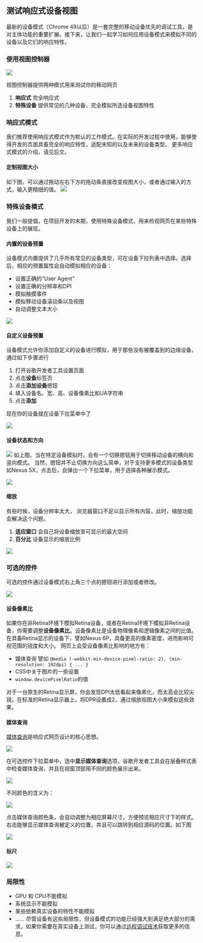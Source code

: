 ## 测试响应式设备视图
最新的设备模式（Chrome 49以后）是一套完整的移动设备优先的调试工具，是对主体功能的重要扩展。接下来，让我们一起学习如何应用设备模式来模拟不同的设备以及它们的响应特性。

### 使用视图控制器

![](https://developers.google.cn/web/tools/chrome-devtools/device-mode/imgs/device-mode.png)

视图控制器提供两种模式用来测试你的移动网页
1. **响应式** 完全响应式
2. **特殊设备** 提供常见的几种设备，完全模拟所选设备视图特性

### 响应式模式
我们推荐使用响应式模式作为默认的工作模式。在实际的开发过程中使用，能够使得开发的页面具备完全的响应特性，适配未知的以及未来的设备类型。
更多响应式模式的介绍，请见后文。

#### 定制视图大小
如下图，可以通过拖动左右下方的拖动条直接改变视图大小，或者通过输入的方式，输入更精细的值。
![](http://i1.piimg.com/582863/97cf5258bb3cfb29.png)

### 特殊设备模式
我们一般提倡，在项目开发的末期，使用特殊设备模式，用来检视网页在某些特殊设备上的展现。

#### 内置的设备预置
设备模式内置提供了几乎所有常见的设备类型，可在设备下拉列表中选择。选择后，相应的预置属性会自动模拟相应的设备：
* 设置正确的“User Agent"
* 设置正确的分辨率和DPI
* 模拟触摸事件
* 模拟移动设备滚动条以及视图
* 自动调整文本大小

![](https://developers.google.cn/web/tools/chrome-devtools/device-mode/imgs/select-device.png)

#### 自定义设备预置
设备模式允许你添加自定义的设备进行模拟，用于那些没有被覆盖到的边缘设备。
通过如下步骤进行
1. 打开谷歌开发者工具设置页面
2. 点击**设备**标签页
3. 点击**添加设备**摁钮
4. 填入设备名、宽、高、设备像素比和UA字符串
5. 点击**添加**

现在你的设备就在设备下拉菜单中了

![](https://developers.google.cn/web/tools/chrome-devtools/device-mode/imgs/custom-device.png)

#### 设备状态和方向

![](https://developers.google.cn/web/tools/chrome-devtools/device-mode/imgs/change-orientation.png)
如上图，当在特定设备模拟时，会有一个切换摁钮用于切换移动设备的横向和竖向模式。
当然，摁钮并不止切换方向这么简单，对于支持更多模式的设备类型如Nexus 5X，点击后，会弹出一个下拉菜单，用于选择各种展示模式。

![](https://developers.google.cn/web/tools/chrome-devtools/device-mode/imgs/change-device-state.png)

#### 缩放
有些时候，设备分辨率太大， 浏览器窗口不足以显示所有内容，此时，缩放功能会解决这个问题。
1. **适应窗口** 会自己将设备缩放至可显示的最大空间
2. **百分比** 设备显示的缩放比例

![](https://developers.google.cn/web/tools/chrome-devtools/device-mode/imgs/zoom-to-fit.png)

### 可选的控件
可选的控件通过设备模式右上角三个点的摁钮进行添加或者修改。

![](https://developers.google.cn/web/tools/chrome-devtools/device-mode/imgs/device-mode-dotmenu.png)

#### 设备像素比
如果你在非Retina环境下模拟Retina设备，或者在Retina环境下模拟非Retina设备，你需要调整**设备像素比**。设备像素比是设备物理像素和逻辑像素之间的比值。在具备Retina显示的设备下，譬如Nexus 6P，具备更高的像素密度，进而影响可视范围的锐度和大小。
网页上会受设备像素比影响的地方有：
* 媒体查询 譬如 ``@media (-webkit-min-device-pixel-ratio: 2), (min-resolution: 192dpi) { ... }``
* CSS中关于图片的一些设置
* ``window.devicePixelRatio``的值 

对于一台原生的Retina显示屏，你会发现DPI太低看起来像素化，而太高会比较尖锐。在标准的Retina显示器上，将DPR设置成2，通过缩放视图大小来模拟这些效果。
#### 媒体查询
[媒体查询](https://developers.google.cn/web/fundamentals/design-and-ui/responsive/fundamentals/use-media-queries)是响应式网页设计的核心思想。

![](https://developers.google.cn/web/tools/chrome-devtools/device-mode/imgs/show-media-queries.png)

在可选控件下拉菜单中，选中**显示媒体查询**选项，谷歌开发者工具会在层叠样式表中检查媒体查询，并且在视窗顶部用不同的颜色展示出来。

![](https://developers.google.cn/web/tools/chrome-devtools/device-mode/imgs/media-query-inspector-ruler.png)

不同颜色的含义为：

![](http://i1.piimg.com/582863/3dbee057c4b97721.png)

点击媒体查询颜色条，会自动调整为相应屏幕尺寸，方便预览相应尺寸下的样式。
右击能够显示媒体查询被定义的位置，并且可以跳转到相应源码的位置。如下图

![](https://developers.google.cn/web/tools/chrome-devtools/device-mode/imgs/reveal-source-code.png)

#### 标尺

![](http://i1.piimg.com/582863/c5cc8cd6d4f94989.png)

### 局限性
* GPU 和 CPU不能模拟
* 系统显示不能模拟
* 某些依赖真实设备的特性不能模拟
* ……
尽管设备有这些局限性，但设备模式的功能已经强大到满足绝大部分的需求。如果你需要在真实设备上测试，你可以通过[远程调试技术](远程调试安卓设备.md)获取更多的信息。